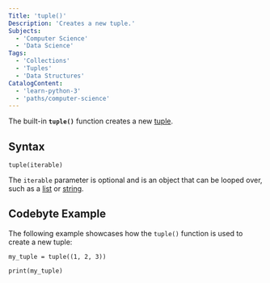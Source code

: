 ```yaml
---
Title: 'tuple()'
Description: 'Creates a new tuple.'
Subjects:
  - 'Computer Science'
  - 'Data Science'
Tags:
  - 'Collections'
  - 'Tuples'
  - 'Data Structures'
CatalogContent:
  - 'learn-python-3'
  - 'paths/computer-science'
---
```


The built-in **`tuple()`** function creates a new [tuple](https://www.codecademy.com/resources/docs/python/tuples).

## Syntax

```pseudo
tuple(iterable)
```

The `iterable` parameter is optional and is an object that can be looped over, such as a [list](https://www.codecademy.com/resources/docs/python/lists) or [string](https://www.codecademy.com/resources/docs/python/strings).

## Codebyte Example

The following example showcases how the `tuple()` function is used to create a new tuple:

```codebyte/python
my_tuple = tuple((1, 2, 3))

print(my_tuple)
```

